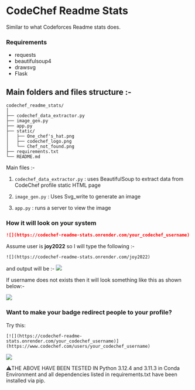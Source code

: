# CodeChef Readme Stats

Similar to what Codeforces Readme stats does. 

### Requirements
- requests
- beautifulsoup4
- drawsvg
- Flask

## Main folders and files structure :-

```
codechef_readme_stats/
│
├── codechef_data_extractor.py
├── image_gen.py
├── app.py
├── static/
│   ├── One_chef's_hat.png
│   ├── codechef_logo.png
│   └── Chef_not_found.png
├── requirements.txt
└── README.md

```

Main files :-

1. `codechef_data_extractor.py` : uses BeautifulSoup to extract data from CodeChef profile static HTML page

2. `image_gen.py` : Uses Svg_write to generate an image

3. `app.py` : runs a server to view the image

### How it will look on your system 


```markdown
![](https://codechef-readme-stats.onrender.com/your_codechef_username)
```

Assume user is **joy2022** so I will type the following :-
```
![](https://codechef-readme-stats.onrender.com/joy2022)
```
and output will be :-
![](https://codechef-readme-stats.onrender.com/joy2022)


If username does not exists then it will look something like this as shown below:-

![](https://codechef-readme-stats.onrender.com/jfsdkfdsdkfsfh)


### Want to make your badge redirect people to your profile? 

Try this:
```
[![](https://codechef-readme-stats.onrender.com/your_codechef_username)](https://www.codechef.com/users/your_codechef_username)
```


![](http://localhost:5000/joy2022)


⚠️THE ABOVE HAVE BEEN TESTED IN Python 3.12.4 and 3.11.3 in Conda Environment and all dependencies listed in requirements.txt have been installed via pip.